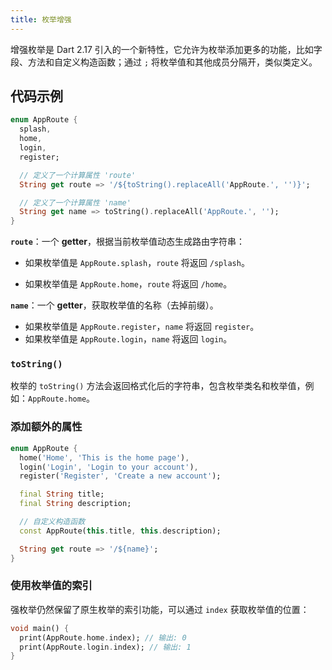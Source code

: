 ```yaml
---
title: 枚举增强
---
```

增强枚举是 Dart 2.17 引入的一个新特性，它允许为枚举添加更多的功能，比如字段、方法和自定义构造函数；通过 `;` 将枚举值和其他成员分隔开，类似类定义。

## 代码示例

```dart
enum AppRoute {
  splash,
  home,
  login,
  register;

  // 定义了一个计算属性 'route'
  String get route => '/${toString().replaceAll('AppRoute.', '')}';

  // 定义了一个计算属性 'name'
  String get name => toString().replaceAll('AppRoute.', '');
}
```

**`route`**：一个 **getter**，根据当前枚举值动态生成路由字符串：

+ 如果枚举值是 `AppRoute.splash`，`route` 将返回 `/splash`。

- 如果枚举值是 `AppRoute.home`，`route` 将返回 `/home`。

**`name`**：一个 **getter**，获取枚举值的名称（去掉前缀）。

- 如果枚举值是 `AppRoute.register`，`name` 将返回 `register`。
- 如果枚举值是 `AppRoute.login`，`name` 将返回 `login`。

### `toString()` 

枚举的 `toString()` 方法会返回格式化后的字符串，包含枚举类名和枚举值，例如：`AppRoute.home`。

### 添加额外的属性

```dart
enum AppRoute {
  home('Home', 'This is the home page'),
  login('Login', 'Login to your account'),
  register('Register', 'Create a new account');

  final String title;
  final String description;

  // 自定义构造函数
  const AppRoute(this.title, this.description);

  String get route => '/${name}';
}
```

### 使用枚举值的索引

强枚举仍然保留了原生枚举的索引功能，可以通过 `index` 获取枚举值的位置：

```dart
void main() {
  print(AppRoute.home.index); // 输出: 0
  print(AppRoute.login.index); // 输出: 1
}
```